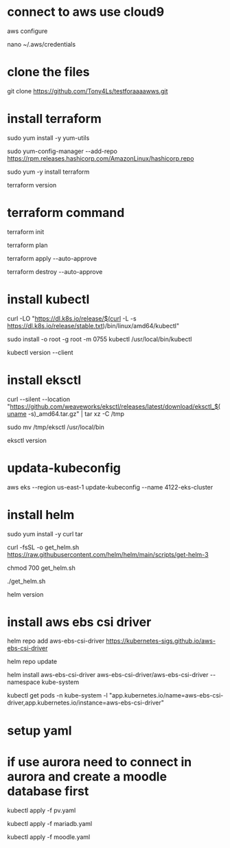 # connect to aws use cloud9

aws configure

nano ~/.aws/credentials

# clone the files

git clone https://github.com/Tony4Ls/testforaaaawws.git

# install terraform

sudo yum install -y yum-utils

sudo yum-config-manager --add-repo https://rpm.releases.hashicorp.com/AmazonLinux/hashicorp.repo

sudo yum -y install terraform

terraform version

# terraform command

terraform init 

terraform plan 

terraform apply --auto-approve

terraform destroy --auto-approve

# install kubectl

curl -LO "https://dl.k8s.io/release/$(curl -L -s https://dl.k8s.io/release/stable.txt)/bin/linux/amd64/kubectl"

sudo install -o root -g root -m 0755 kubectl /usr/local/bin/kubectl

kubectl version --client

# install eksctl

curl --silent --location "https://github.com/weaveworks/eksctl/releases/latest/download/eksctl_$(uname -s)_amd64.tar.gz" | tar xz -C /tmp

sudo mv /tmp/eksctl /usr/local/bin

eksctl version

# updata-kubeconfig

aws eks --region us-east-1 update-kubeconfig --name 4122-eks-cluster

# install helm

sudo yum install -y curl tar

curl -fsSL -o get_helm.sh https://raw.githubusercontent.com/helm/helm/main/scripts/get-helm-3

chmod 700 get_helm.sh

./get_helm.sh

helm version

# install aws ebs csi driver

helm repo add aws-ebs-csi-driver https://kubernetes-sigs.github.io/aws-ebs-csi-driver

helm repo update

helm install aws-ebs-csi-driver aws-ebs-csi-driver/aws-ebs-csi-driver --namespace kube-system

kubectl get pods -n kube-system -l "app.kubernetes.io/name=aws-ebs-csi-driver,app.kubernetes.io/instance=aws-ebs-csi-driver"

# setup yaml

# if use aurora need to connect in aurora and create a moodle database first

kubectl apply -f pv.yaml

kubectl apply -f mariadb.yaml

kubectl apply -f moodle.yaml

